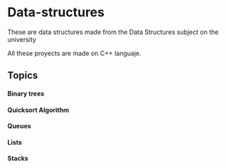 # Data-structures
These are data structures made from the Data Structures subject on the university

All these proyects are made on C++ languaje.

## Topics

#### Binary trees
#### Quicksort Algorithm
#### Queues
#### Lists
#### Stacks
